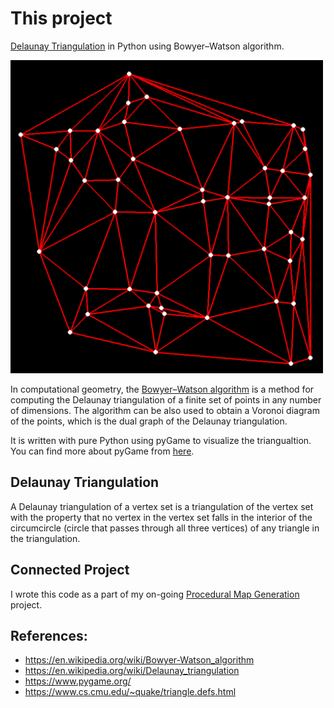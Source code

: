 # This project
[Delaunay Triangulation](https://en.wikipedia.org/wiki/Delaunay_triangulation#cite_note-hurtado-9) in Python using Bowyer–Watson algorithm.

<img src="Example.png" width="500">

In computational geometry, the [Bowyer–Watson algorithm](https://en.wikipedia.org/wiki/Bowyer%E2%80%93Watson_algorithm) is a method for computing the Delaunay triangulation of a finite set of points in any number of dimensions. The algorithm can be also used to obtain a Voronoi diagram of the points, which is the dual graph of the Delaunay triangulation.

It is written with pure Python using pyGame to visualize the triangualtion. You can find more about pyGame from [here](https://www.pygame.org/).

## Delaunay Triangulation
A Delaunay triangulation of a vertex set is a triangulation of the vertex set with the property that no vertex in the vertex set falls in the interior of the circumcircle (circle that passes through all three vertices) of any triangle in the triangulation.

## Connected Project

I wrote this code as a part of my on-going [Procedural Map Generation](https://github.com/vanreusVU/Procedural-Map-Generation) project. 

## References:
* https://en.wikipedia.org/wiki/Bowyer-Watson_algorithm
* https://en.wikipedia.org/wiki/Delaunay_triangulation
* https://www.pygame.org/
* https://www.cs.cmu.edu/~quake/triangle.defs.html
